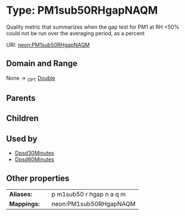 
# Type: PM1sub50RHgapNAQM


Quality metric that summarizes when the gap test for PM1 at RH <50% could not be run over the averaging period, as a percent

URI: [neon:PM1sub50RHgapNAQM](https://data.neonscience.org/PM1sub50RHgapNAQM)


## Domain and Range

None ->  <sub>OPT</sub> [Double](types/Double.md)

## Parents


## Children


## Used by

 * [Dpsd30Minutes](Dpsd30Minutes.md)
 * [Dpsd60Minutes](Dpsd60Minutes.md)

## Other properties

|  |  |  |
| --- | --- | --- |
| **Aliases:** | | p m1sub50 r hgap n a q m |
| **Mappings:** | | neon:PM1sub50RHgapNAQM |

